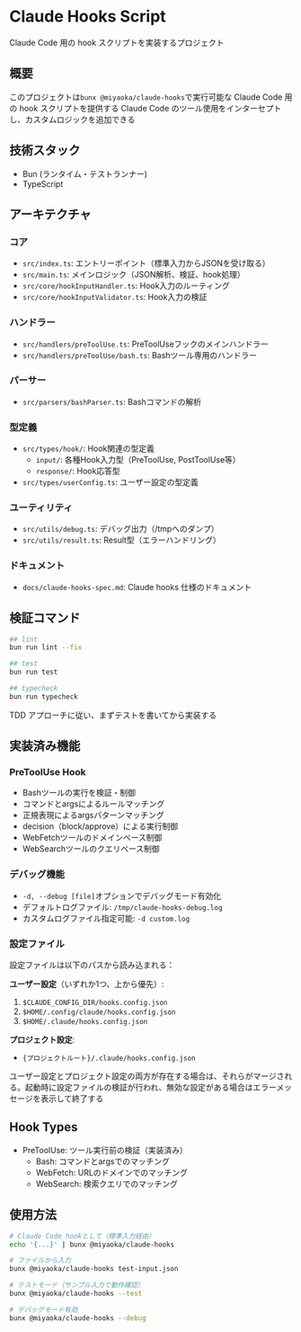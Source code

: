 # Claude Hooks Script

Claude Code 用の hook スクリプトを実装するプロジェクト

## 概要

このプロジェクトは`bunx @miyaoka/claude-hooks`で実行可能な Claude Code 用の hook スクリプトを提供する
Claude Code のツール使用をインターセプトし、カスタムロジックを追加できる

## 技術スタック

- Bun (ランタイム・テストランナー)
- TypeScript

## アーキテクチャ

### コア

- `src/index.ts`: エントリーポイント（標準入力からJSONを受け取る）
- `src/main.ts`: メインロジック（JSON解析、検証、hook処理）
- `src/core/hookInputHandler.ts`: Hook入力のルーティング
- `src/core/hookInputValidator.ts`: Hook入力の検証

### ハンドラー

- `src/handlers/preToolUse.ts`: PreToolUseフックのメインハンドラー
- `src/handlers/preToolUse/bash.ts`: Bashツール専用のハンドラー

### パーサー

- `src/parsers/bashParser.ts`: Bashコマンドの解析

### 型定義

- `src/types/hook/`: Hook関連の型定義
  - `input/`: 各種Hook入力型（PreToolUse, PostToolUse等）
  - `response/`: Hook応答型
- `src/types/userConfig.ts`: ユーザー設定の型定義

### ユーティリティ

- `src/utils/debug.ts`: デバッグ出力（/tmpへのダンプ）
- `src/utils/result.ts`: Result型（エラーハンドリング）

### ドキュメント

- `docs/claude-hooks-spec.md`: Claude hooks 仕様のドキュメント

## 検証コマンド

```sh
## lint
bun run lint --fix

## test
bun run test

## typecheck
bun run typecheck
```

TDD アプローチに従い、まずテストを書いてから実装する

## 実装済み機能

### PreToolUse Hook

- Bashツールの実行を検証・制御
- コマンドとargsによるルールマッチング
- 正規表現によるargsパターンマッチング
- decision（block/approve）による実行制御
- WebFetchツールのドメインベース制御
- WebSearchツールのクエリベース制御

### デバッグ機能

- `-d, --debug [file]`オプションでデバッグモード有効化
- デフォルトログファイル: `/tmp/claude-hooks-debug.log`
- カスタムログファイル指定可能: `-d custom.log`

### 設定ファイル

設定ファイルは以下のパスから読み込まれる：

**ユーザー設定**（いずれか1つ、上から優先）:

1. `$CLAUDE_CONFIG_DIR/hooks.config.json`
2. `$HOME/.config/claude/hooks.config.json`
3. `$HOME/.claude/hooks.config.json`

**プロジェクト設定**:

- `{プロジェクトルート}/.claude/hooks.config.json`

ユーザー設定とプロジェクト設定の両方が存在する場合は、それらがマージされる。起動時に設定ファイルの検証が行われ、無効な設定がある場合はエラーメッセージを表示して終了する

## Hook Types

- PreToolUse: ツール実行前の検証（実装済み）
  - Bash: コマンドとargsでのマッチング
  - WebFetch: URLのドメインでのマッチング
  - WebSearch: 検索クエリでのマッチング

## 使用方法

```sh
# Claude Code hookとして（標準入力経由）
echo '{...}' | bunx @miyaoka/claude-hooks

# ファイルから入力
bunx @miyaoka/claude-hooks test-input.json

# テストモード（サンプル入力で動作確認）
bunx @miyaoka/claude-hooks --test

# デバッグモード有効
bunx @miyaoka/claude-hooks --debug
```
